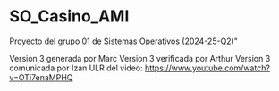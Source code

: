﻿# SO_Casino_AMI
Proyecto del grupo 01 de Sistemas Operativos (2024-25-Q2)"

Version 3 generada por Marc 
Version 3 verificada por Arthur 
Version 3 comunicada por Izan 
ULR del video: https://www.youtube.com/watch?v=OTi7enaMPHQ
